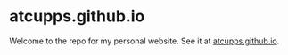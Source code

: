 # atcupps.github.io

Welcome to the repo for my personal website. See it at [atcupps.github.io](https://atcupps.github.io "Andrew Cupps").